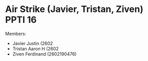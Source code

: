 # Air Strike (Javier, Tristan, Ziven) PPTI 16

Members: 
- Javier Justin (2602
- Tristan Aaron H (2602
- Ziven Ferdinand (2602190476)
